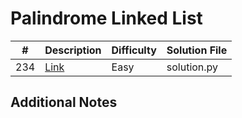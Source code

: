 # Palindrome Linked List
|#|Description|Difficulty|Solution File|
|-|-|-|-|
|234|[Link](https://leetcode.com/problems/palindrome-linked-list/)|Easy|solution.py|

## Additional Notes
